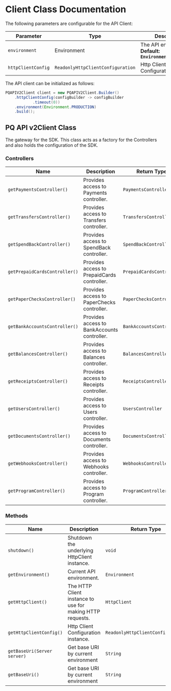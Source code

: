 
# Client Class Documentation

The following parameters are configurable for the API Client:

| Parameter | Type | Description |
|  --- | --- | --- |
| `environment` | Environment | The API environment. <br> **Default: `Environment.PRODUCTION`** |
| `httpClientConfig` | `ReadonlyHttpClientConfiguration` | Http Client Configuration instance. |

The API client can be initialized as follows:

```java
PQAPIV2Client client = new PQAPIV2Client.Builder()
    .httpClientConfig(configBuilder -> configBuilder
            .timeout(0))
    .environment(Environment.PRODUCTION)
    .build();
```

## PQ API v2Client Class

The gateway for the SDK. This class acts as a factory for the Controllers and also holds the configuration of the SDK.

### Controllers

| Name | Description | Return Type |
|  --- | --- | --- |
| `getPaymentsController()` | Provides access to Payments controller. | `PaymentsController` |
| `getTransfersController()` | Provides access to Transfers controller. | `TransfersController` |
| `getSpendBackController()` | Provides access to SpendBack controller. | `SpendBackController` |
| `getPrepaidCardsController()` | Provides access to PrepaidCards controller. | `PrepaidCardsController` |
| `getPaperChecksController()` | Provides access to PaperChecks controller. | `PaperChecksController` |
| `getBankAccountsController()` | Provides access to BankAccounts controller. | `BankAccountsController` |
| `getBalancesController()` | Provides access to Balances controller. | `BalancesController` |
| `getReceiptsController()` | Provides access to Receipts controller. | `ReceiptsController` |
| `getUsersController()` | Provides access to Users controller. | `UsersController` |
| `getDocumentsController()` | Provides access to Documents controller. | `DocumentsController` |
| `getWebhooksController()` | Provides access to Webhooks controller. | `WebhooksController` |
| `getProgramController()` | Provides access to Program controller. | `ProgramController` |

### Methods

| Name | Description | Return Type |
|  --- | --- | --- |
| `shutdown()` | Shutdown the underlying HttpClient instance. | `void` |
| `getEnvironment()` | Current API environment. | `Environment` |
| `getHttpClient()` | The HTTP Client instance to use for making HTTP requests. | `HttpClient` |
| `getHttpClientConfig()` | Http Client Configuration instance. | `ReadonlyHttpClientConfiguration` |
| `getBaseUri(Server server)` | Get base URI by current environment | `String` |
| `getBaseUri()` | Get base URI by current environment | `String` |

